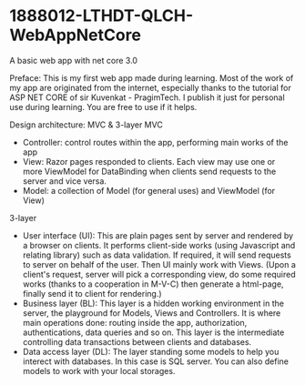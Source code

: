 # 1888012-LTHDT-QLCH-WebAppNetCore
A basic web app with net core 3.0

Preface: This is my first web app made during learning. Most of the work of my app are originated from the internet, especially thanks to the tutorial for ASP NET CORE of sir Kuvenkat - PragimTech.
I publish it just for personal use during learning. You are free to use if it helps. 

Design architecture: MVC & 3-layer
MVC
- Controller: control routes within the app, performing main works of the app
- View: Razor pages responded to clients. Each view may use one or more ViewModel for DataBinding when clients send requests to the server and vice versa.
- Model: a collection of Model (for general uses) and ViewModel (for View)

3-layer
- User interface (UI): This are plain pages sent by server and rendered by a browser on clients. It performs client-side works (using Javascript and relating library) such as data validation.
If required, it will send requests to server on behalf of the user. Then UI mainly work with Views.
(Upon a client's request, server will pick a corresponding view, do some required works (thanks to a cooperation in M-V-C) then generate a html-page, finally send it to client for rendering.)
- Business layer (BL): This layer is a hidden working environment in the server, the playground for Models, Views and Controllers. It is where main operations done: routing inside the app, authorization, authentications, data queries and so on.
This layer is the intermediate controlling data transactions between clients and databases.
- Data access layer (DL): The layer standing some models to help you interect with databases. In this case is SQL server. You can also define models to work with your local storages.

